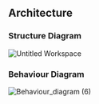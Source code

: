 ## Architecture
### Structure Diagram
![Untitled Workspace](https://user-images.githubusercontent.com/94158848/143039826-93ac3923-539f-4009-beea-88fc985d551a.png)


### Behaviour Diagram
![Behaviour_diagram (6)](https://user-images.githubusercontent.com/94158848/143039725-21df271d-07d5-47e3-a9cb-9cbf638e7ac5.png)


